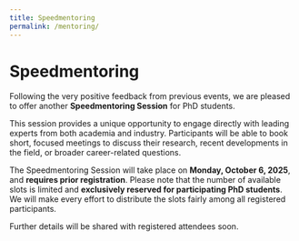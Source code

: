 ```yaml
---
title: Speedmentoring
permalink: /mentoring/
---
```


<style>
.content-container {
    display: flex;
    flex-direction: column;
}

.content-block {
    display: flex;
    align-items: center;
    margin-bottom: 20px;
}

.content-block .text {
    flex: 1;
    padding: 0 20px;
    text-align: justify;
}

.content-block img {
    width: 150px;
    height: auto;
    border-radius: 10px;
}

.content-block .left {
    order: 0;
}

.content-block .right {
    order: 1;
}
</style>

# Speedmentoring

Following the very positive feedback from previous events, we are pleased to offer another **Speedmentoring Session** for PhD students.

This session provides a unique opportunity to engage directly with leading experts from both academia and industry. Participants will be able to book short, focused meetings to discuss their research, recent developments in the field, or broader career-related questions.

The Speedmentoring Session will take place on **Monday, October 6, 2025**, and **requires prior registration**. Please note that the number of available slots is limited and **exclusively reserved for participating PhD students**. We will make every effort to distribute the slots fairly among all registered participants.

Further details will be shared with registered attendees soon.

 <!-- 
<div class="content-container">
        <div style="width:100%; background-color: #FEFEFE; color: #252A34; font-weight: bold; margin-bottom: 10px; padding-left: 170px;">Andra Elena Lutu (Telefonica Research)</div>
        <div class="content-block">
            <img src="{{ '/assets/images/andra_lutu.jpg' | relative_url }}" alt="Image 1" class="image left">
            <div class="text">
                <p>Andra is a network architecture expert specializing in next-generation network design, mobile networks, IoT, and traffic engineering. Since July 2021, she has been a Senior Researcher at Telefónica Research in Madrid, Spain. Previously, she held research positions at Telefónica Research in Barcelona and Simula Research Laboratory in Oslo. She earned her Ph.D. in Telematics Engineering from IMDEA Networks Institute and University Carlos III of Madrid in 2014. Her work focuses on improving mobile network performance and user experience. Andra’s work translated into impactful industrial innovation projects, and was published in top venues, including ACM MobiCom, ACM SIGCOMM or IEEE INFOCOM.</p>
            </div>
        </div>
        <div style="width:100%; background-color: #FEFEFE; color: #252A34; font-weight: bold; margin-bottom: 10px; padding-left: 170px;">Wolfgang Kellerer (Technical University of Munich)</div>
        <div class="content-block">
            <img src="{{ '/assets/images/wolfgang_kellerer.jpg' | relative_url }}" alt="Image 2" class="image left">
            <div class="text">
                <p>Wolfgang is a full professor and head of the Chair of Communication Networks at the Technical University of Munich (TUM). Renowned for his work on adaptive, programmable communication networks, his research emphasizes flexible resource management to meet diverse requirements like ultra-low latency and 6G resilience. Before joining TUM, he spent over a decade at NTT DOCOMO's European research institute. He has published over 300 papers and holds more than 40 patents. In addition, he received the ERC Consolidator Grant from the European Commission for his research on network flexibility in 2015. He was a co-recipient of the ACM SIGCOMM Best of CCR 2019 award. In 2020, he received the IEEE ComSoc Selected Publication award. He is an IEEE Senior Member and serves as an associate editor for IEEE TNSM and as an area editor for IEEE COMST.</p>
            </div>
        </div>
        <div style="width:100%; background-color: #FEFEFE; color: #252A34; font-weight: bold; margin-bottom: 10px; padding-left: 170px;">Maciej Muehleisen (Ericsson)</div>
        <div class="content-block">
            <img src="{{ '/assets/images/maciej_muehleisen.jpg' | relative_url }}" alt="Image 3" class="image left">
            <div class="text">
                <p>Maciej received his Ph.D. on “Voice over LTE” from RWTH Aachen University in 2015. He worked as a group leader for vehicular communication at Hamburg University of Technology (TUHH) from 2012 until 2016, focusing on highly reliable aircraft and maritime networks, before joining Ericsson Research in 2017. Maciej’s key research interest is in end-to-end design, evaluation and approval of mission- and/or safety-critical communication services. He has been leading Ericsson’s Radio Network Concept for Verticals research group since May 2023. The group is conducting research, often together with ecosystem partners, in domains like manufacturing, connected road vehicles, railways, immersive interactions and Integrated Communication & Sensing (ICAS).</p>
            </div>
        </div>
    <div style="width:100%; background-color: #FEFEFE; color: #252A34; font-weight: bold; margin-bottom: 10px; padding-left: 170px;">Christian Mannweiler (Nokia)</div>
    <div class="content-block">
            <img src="{{ '/assets/images/christian_mannweiler.png' | relative_url }}" alt="Image 3" class="image left">
            <div class="text">
                <p>Christian received his Dipl.-Ing. (MSc equivalent) and Dr.-Ing. (Ph.D) degrees from University of Kaiserslautern in 2008 and 2014, respectively. His PhD thesis tackled Context-Enabled Optimization of Energy-Autarkic Networks for Carrier-Grade Wireless Backhauling. Christian joined Nokia in 2015 and heads the Network Architecture Research department at Nokia Strategy & Technology, Standards in Munich, Germany since 2020. In the past, he has been working on 5G network architecture research and standardization, including leadership roles in funded projects (EU and national level). He now focuses on technology enablers for the 6th generation (6G) of mobile networks and their integration into RAN and overall system architecture. Before becoming department head, he has been a member of the Network Automation Research department at Nokia Bell Labs, where he has been working in the area of cognitive network management and SON for 5G systems. Christian is co-author of numerous publications and patents (applications) in the field of mobile networking technologies. He also is co-editor and co-author of a book on Cognitive Autonomous Networks - Network Management Automation for 5G and Beyond.</p>
            </div>
        </div>        
    </div>

-->
